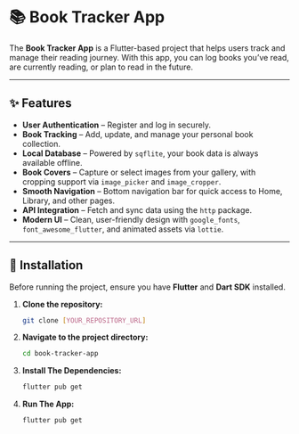 # 📚 Book Tracker App

The **Book Tracker App** is a Flutter-based project that helps users track and manage their reading journey. With this app, you can log books you’ve read, are currently reading, or plan to read in the future.  

---

## ✨ Features  

- **User Authentication** – Register and log in securely.  
- **Book Tracking** – Add, update, and manage your personal book collection.  
- **Local Database** – Powered by `sqflite`, your book data is always available offline.  
- **Book Covers** – Capture or select images from your gallery, with cropping support via `image_picker` and `image_cropper`.  
- **Smooth Navigation** – Bottom navigation bar for quick access to Home, Library, and other pages.  
- **API Integration** – Fetch and sync data using the `http` package.  
- **Modern UI** – Clean, user-friendly design with `google_fonts`, `font_awesome_flutter`, and animated assets via `lottie`.  

---

## 🚀 Installation  

Before running the project, ensure you have **Flutter** and **Dart SDK** installed.  

1. **Clone the repository:**  
   ```bash
   git clone [YOUR_REPOSITORY_URL]

2. **Navigate to the project directory:**  
   ```bash
   cd book-tracker-app

3. **Install The Dependencies:**  
   ```bash
   flutter pub get
   
4. **Run The App:**  
   ```bash
   flutter pub get

